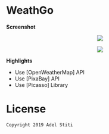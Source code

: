 # WeathGo


**Screenshot**


<p align="center"><img src="https://i.ibb.co/tbwyKdK/111111.jpg" /></p>
<p align="center"><img src="https://i.ibb.co/8dnFwrV/11.jpg"  /></p>


**Highlights**
- Use [OpenWeatherMap] API
- Use [PixaBay] API
- Use [Picasso] Library

 


# License

    Copyright 2019 Adel Stiti

